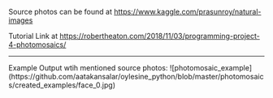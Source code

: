 Source photos can be found at https://www.kaggle.com/prasunroy/natural-images

Tutorial Link at https://robertheaton.com/2018/11/03/programming-project-4-photomosaics/
<hr>
Example Output wtih mentioned source photos:
![photomosaic_example](https://github.com/aatakansalar/oylesine_python/blob/master/photomosaics/created_examples/face_0.jpg)
